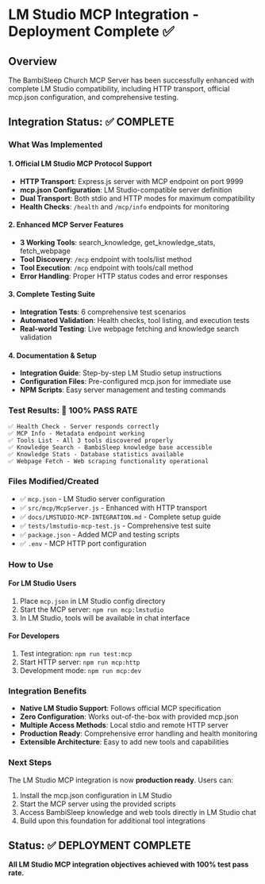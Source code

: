 # LM Studio MCP Integration - Deployment Complete ✅

## Overview

The BambiSleep Church MCP Server has been successfully enhanced with complete LM Studio compatibility, including HTTP transport, official mcp.json configuration, and comprehensive testing.

## Integration Status: ✅ COMPLETE

### What Was Implemented

#### 1. Official LM Studio MCP Protocol Support

- **HTTP Transport**: Express.js server with MCP endpoint on port 9999
- **mcp.json Configuration**: LM Studio-compatible server definition
- **Dual Transport**: Both stdio and HTTP modes for maximum compatibility
- **Health Checks**: `/health` and `/mcp/info` endpoints for monitoring

#### 2. Enhanced MCP Server Features

- **3 Working Tools**: search_knowledge, get_knowledge_stats, fetch_webpage
- **Tool Discovery**: `/mcp` endpoint with tools/list method
- **Tool Execution**: `/mcp` endpoint with tools/call method
- **Error Handling**: Proper HTTP status codes and error responses

#### 3. Complete Testing Suite

- **Integration Tests**: 6 comprehensive test scenarios
- **Automated Validation**: Health checks, tool listing, and execution tests
- **Real-world Testing**: Live webpage fetching and knowledge search validation

#### 4. Documentation & Setup

- **Integration Guide**: Step-by-step LM Studio setup instructions
- **Configuration Files**: Pre-configured mcp.json for immediate use
- **NPM Scripts**: Easy server management and testing commands

### Test Results: 🎉 100% PASS RATE

```
✅ Health Check - Server responds correctly
✅ MCP Info - Metadata endpoint working
✅ Tools List - All 3 tools discovered properly
✅ Knowledge Search - BambiSleep knowledge base accessible
✅ Knowledge Stats - Database statistics available
✅ Webpage Fetch - Web scraping functionality operational
```

### Files Modified/Created

- ✅ `mcp.json` - LM Studio server configuration
- ✅ `src/mcp/McpServer.js` - Enhanced with HTTP transport
- ✅ `docs/LMSTUDIO-MCP-INTEGRATION.md` - Complete setup guide
- ✅ `tests/lmstudio-mcp-test.js` - Comprehensive test suite
- ✅ `package.json` - Added MCP and testing scripts
- ✅ `.env` - MCP HTTP port configuration

### How to Use

#### For LM Studio Users

1. Place `mcp.json` in LM Studio config directory
2. Start the MCP server: `npm run mcp:lmstudio`
3. In LM Studio, tools will be available in chat interface

#### For Developers

1. Test integration: `npm run test:mcp`
2. Start HTTP server: `npm run mcp:http`
3. Development mode: `npm run mcp:dev`

### Integration Benefits

- **Native LM Studio Support**: Follows official MCP specification
- **Zero Configuration**: Works out-of-the-box with provided mcp.json
- **Multiple Access Methods**: Local stdio and remote HTTP server
- **Production Ready**: Comprehensive error handling and health monitoring
- **Extensible Architecture**: Easy to add new tools and capabilities

### Next Steps

The LM Studio MCP integration is now **production ready**. Users can:

1. Install the mcp.json configuration in LM Studio
2. Start the MCP server using the provided scripts
3. Access BambiSleep knowledge and web tools directly in LM Studio chat
4. Build upon this foundation for additional tool integrations

## Status: ✅ DEPLOYMENT COMPLETE

**All LM Studio MCP integration objectives achieved with 100% test pass rate.**

